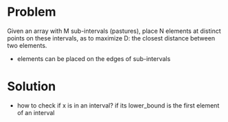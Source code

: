 # Problem
Given an array with M sub-intervals (pastures), place N elements at distinct points on these intervals, as to maximize D: the closest distance between two elements.
- elements can be placed on the edges of sub-intervals

# Solution
- how to check if x is in an interval?   if its lower_bound is the first element of an interval
